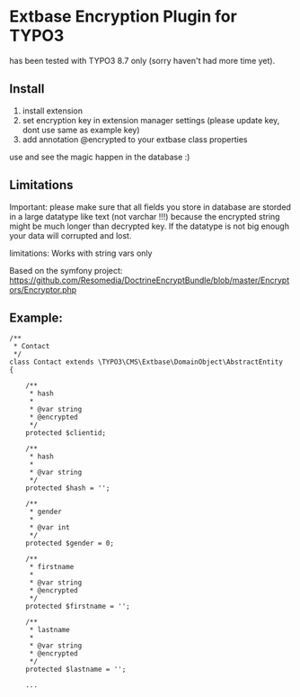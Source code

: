 # Extbase Encryption Plugin for TYPO3

has been tested with TYPO3 8.7 only (sorry haven't had more time yet). 

## Install

1) install extension
2) set encryption key in extension manager settings (please update key, dont use same as example key)
3) add annotation @encrypted to your extbase class properties

use and see the magic happen in the database :)

## Limitations

Important: please make sure that all fields you store in database are storded in a large datatype like text (not varchar !!!) because the encrypted string might be much longer than decrypted key. If the datatype is not big enough your data will corrupted and lost. 

limitations: Works with string vars only

Based on the symfony project: https://github.com/Resomedia/DoctrineEncryptBundle/blob/master/Encryptors/Encryptor.php



## Example:

```
/**
 * Contact
 */
class Contact extends \TYPO3\CMS\Extbase\DomainObject\AbstractEntity
{

	/**
	 * hash
	 *
	 * @var string
	 * @encrypted
	 */
	protected $clientid;

	/**
	 * hash
	 *
	 * @var string
	 */
	protected $hash = '';

	/**
	 * gender
	 *
	 * @var int
	 */
	protected $gender = 0;

	/**
	 * firstname
	 *
	 * @var string
	 * @encrypted
	 */
	protected $firstname = '';

	/**
	 * lastname
	 *
	 * @var string
	 * @encrypted
	 */
	protected $lastname = '';
	
	...
	
```